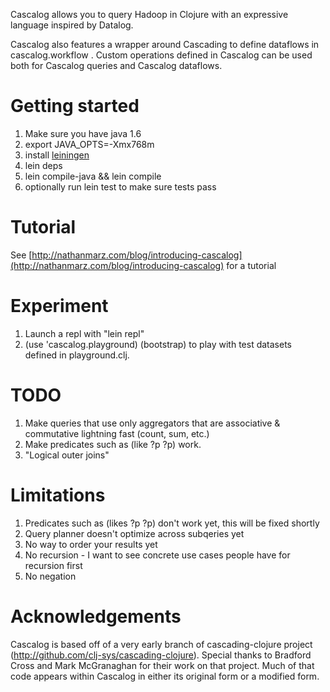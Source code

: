 Cascalog allows you to query Hadoop in Clojure with an expressive language inspired by Datalog.

Cascalog also features a wrapper around Cascading to define dataflows in cascalog.workflow . Custom operations defined in Cascalog can be used both for Cascalog queries and Cascalog dataflows.


# Getting started

1. Make sure you have java 1.6
2. export JAVA_OPTS=-Xmx768m
3. install [leiningen](http://github.com/technomancy/leiningen)
4. lein deps
5. lein compile-java && lein compile
6. optionally run lein test to make sure tests pass

# Tutorial

See [http://nathanmarz.com/blog/introducing-cascalog](http://nathanmarz.com/blog/introducing-cascalog) for a tutorial


# Experiment

1. Launch a repl with "lein repl"
2. (use 'cascalog.playground) (bootstrap) to play with test datasets defined in playground.clj.

# TODO

1. Make queries that use only aggregators that are associative & commutative lightning fast (count, sum, etc.)
2. Make predicates such as (like ?p ?p) work.
3. "Logical outer joins"

# Limitations

1. Predicates such as (likes ?p ?p) don't work yet, this will be fixed shortly
2. Query planner doesn't optimize across subqeries yet
3. No way to order your results yet
4. No recursion - I want to see concrete use cases people have for recursion first
5. No negation


# Acknowledgements

Cascalog is based off of a very early branch of cascading-clojure project (http://github.com/clj-sys/cascading-clojure). Special thanks to Bradford Cross and Mark McGranaghan for their work on that project. Much of that code appears within Cascalog in either its original form or a modified form.
